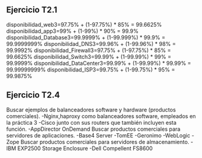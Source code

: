 ## Ejercicio T2.1 ##
disponibilidad_web3=97.75% + (1-97.75%) * 85% = 99.6625%
disponibilidad_app3=99% + (1-99%) * 90% = 99.9%
disponibilidad_Database3=99.9999% + (1-99.999%) * 99.9% = 99.9999999%
disponibilidad_DNS3=99.96% + (1-99.96%) * 98% = 99.9992%
disponibilidad_Firewall3=97.75% + (1-97.75%) * 85% = 99.6625%
disponibilidad_Switch3=99.99% + (1-99.99%) * 99% = 99.9999%
disponibilidad_DataCenter3=99.99% + (1-99.99%) * 99.99% = 99.99999999%
disponibilidad_ISP3=99.75% + (1-99.75%) * 95% = 99.9875%

## Ejercicio T2.4 ##
Buscar ejemplos de balanceadores software y hardware
(productos comerciales).
-Nginx,haproxy como balanceadores software, empleados en la práctica 3
-Cisco junto con sus routers que también incluyen esta función.
-AppDirector OnDemand
Buscar productos comerciales para servidores de
aplicaciones.
-Base4 Server
-TomEE
-Geronimo
-WebLogic
-Zope
Buscar productos comerciales para servidores de
almacenamiento. 
-IBM EXP2500 Storage Enclosure
-Dell Compellent FS8600
